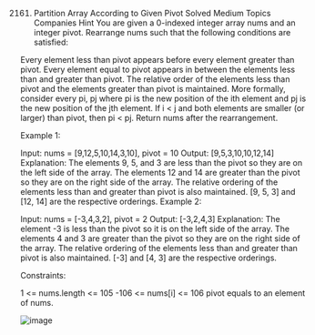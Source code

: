 2161. Partition Array According to Given Pivot
Solved
Medium
Topics
Companies
Hint
You are given a 0-indexed integer array nums and an integer pivot. Rearrange nums such that the following conditions are satisfied:

Every element less than pivot appears before every element greater than pivot.
Every element equal to pivot appears in between the elements less than and greater than pivot.
The relative order of the elements less than pivot and the elements greater than pivot is maintained.
More formally, consider every pi, pj where pi is the new position of the ith element and pj is the new position of the jth element. If i < j and both elements are smaller (or larger) than pivot, then pi < pj.
Return nums after the rearrangement.



Example 1:

Input: nums = [9,12,5,10,14,3,10], pivot = 10
Output: [9,5,3,10,10,12,14]
Explanation:
The elements 9, 5, and 3 are less than the pivot so they are on the left side of the array.
The elements 12 and 14 are greater than the pivot so they are on the right side of the array.
The relative ordering of the elements less than and greater than pivot is also maintained. [9, 5, 3] and [12, 14] are the respective orderings.
Example 2:

Input: nums = [-3,4,3,2], pivot = 2
Output: [-3,2,4,3]
Explanation:
The element -3 is less than the pivot so it is on the left side of the array.
The elements 4 and 3 are greater than the pivot so they are on the right side of the array.
The relative ordering of the elements less than and greater than pivot is also maintained. [-3] and [4, 3] are the respective orderings.


Constraints:

1 <= nums.length <= 105
-106 <= nums[i] <= 106
pivot equals to an element of nums.

![image](https://github.com/user-attachments/assets/215b2679-3d0c-483c-a255-25fa191640a7)

